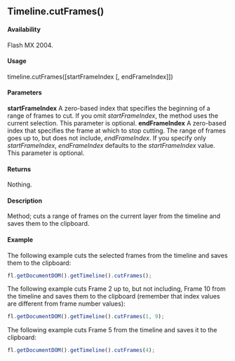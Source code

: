 ## Timeline.cutFrames()

#### Availability

Flash MX 2004.

#### Usage

timeline.cutFrames([startFrameIndex [, endFrameIndex]])

#### Parameters

**startFrameIndex** A zero-based index that specifies the beginning of a range of frames to cut. If you omit
*startFrameIndex*, the method uses the current selection. This parameter is optional.
**endFrameIndex** A zero-based index that specifies the frame at which to stop cutting. The range of frames goes up to, but does not include, *endFrameIndex*. If you specify only *startFrameIndex*, *endFrameIndex* defaults to the *startFrameIndex* value. This parameter is optional.

#### Returns

Nothing.

#### Description

Method; cuts a range of frames on the current layer from the timeline and saves them to the clipboard.

#### Example

The following example cuts the selected frames from the timeline and saves them to the clipboard:

```javascript
fl.getDocumentDOM().getTimeline().cutFrames();
```

The following example cuts Frame 2 up to, but not including, Frame 10 from the timeline and saves them to the clipboard (remember that index values are different from frame number values):

```javascript
fl.getDocumentDOM().getTimeline().cutFrames(1, 9);
```

The following example cuts Frame 5 from the timeline and saves it to the clipboard:

```javascript
fl.getDocumentDOM().getTimeline().cutFrames(4);

```
